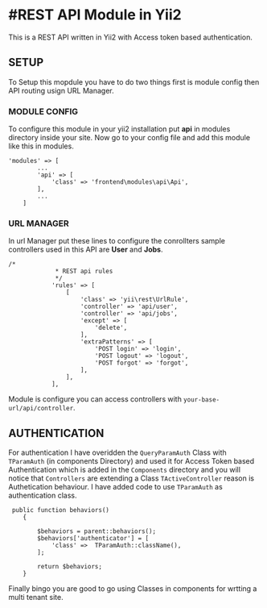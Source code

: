 #REST API Module in Yii2
================

This is a REST API written in Yii2 with Access token based authentication.

## SETUP
To Setup this mopdule you have to do two things first is module config then API routing usign URL Manager.

### MODULE CONFIG
 To configure this module in your yii2 installation put  **api** in modules directory inside your site. Now go to your config file and add this module like this in modules.

```
'modules' => [
		...
        'api' => [
            'class' => 'frontend\modules\api\Api',
        ],
        ...
    ] 
```

### URL MANAGER
 In url Manager put these lines to configure the conrollters sample controllers used in this API are **User** and **Jobs**.
```
/*
             * REST api rules
             */
            'rules' => [
                [
                    'class' => 'yii\rest\UrlRule',
                    'controller' => 'api/user',
                    'controller' => 'api/jobs',
                    'except' => [
                        'delete',
                    ],
                    'extraPatterns' => [
                        'POST login' => 'login',
                        'POST logout' => 'logout',
                        'POST forgot' => 'forgot',
                    ],
                ],
            ],
```            


Module is configure you can access controllers with `your-base-url/api/controller`.

## AUTHENTICATION
For authentication I have overidden the `QueryParamAuth` Class with `TParamAuth` (in components Directory) and used it for Access Token based Authentication which is added in the `Components` directory and you will notice that `Controllers` are extending a Class `TActiveController` reason is Authetication behaviour. I have added code to use `TParamAuth` as authentication class.

```
 public function behaviors()
    {

        $behaviors = parent::behaviors();
        $behaviors['authenticator'] = [
            'class' =>  TParamAuth::className(),
        ];
        
        return $behaviors;
    }
```

Finally bingo you are good to go using Classes in components for wrtting a multi tenant site.